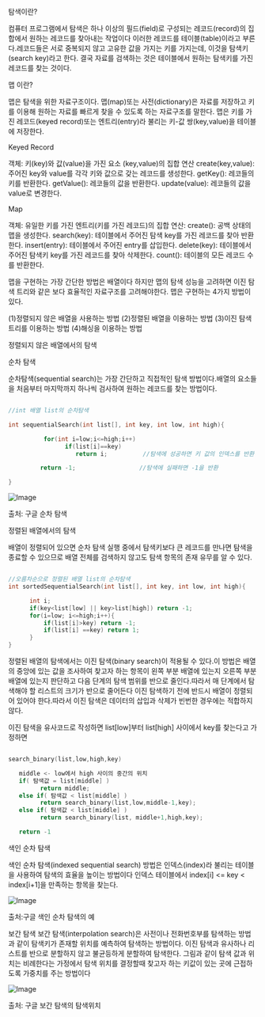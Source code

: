 탐색이란?

컴퓨터 프로그램에서 탐색은 하나 이상의 필드(field)로 구성되는 레코드(record)의 집합에서 원하는 레코드를 찾아내는 작업이다
이러한 레코드를 테이블(table)이라고 부른다.레코드들은 서로 중복되지 않고 고유한 값을 가지는 키를 가지는데, 이것을 탐색키(search key)라고 한다.
결국 자료를 검색하는 것은 테이블에서 원하는 탐색키를 가진 레코드를 찾는 것이다.

맵 이란?

맵은 탐색을 위한 자료구조이다. 맵(map)또는 사전(dictionary)은 자료를 저장하고 키를 이용해 원하는 자료를 빠르게 찾을 수 있도록 하는 자료구조를 말한다.
맵은 키를 가진 레코드(keyed record)또는 엔트리(entry)라 불리는 키-값 쌍(key,value)을 테이블에 저장한다.


Keyed Record

객체: 키(key)와 값(value)을 가진 요소 (key,value)의 집합
연산 create(key,value):주어진 key와 value를 각각 키와 값으로 갖는 레코드를 생성한다.
     getKey(): 레코들의 키를 반환한다.
     getValue(): 레코들의 값을 반환한다.
     update(value): 레코들의 값을 value로 변경한다.



Map

객체: 유일한 키를 가진 엔트리(키를 가진 레코드)의 집합
연산: create(): 공백 상태의 맵을 생성한다.
      search(key): 테이블에서 주어진 탐색 key를 가진 레코드를 찾아 반환한다.
      insert(entry): 테이블에서 주어진 entry를 삽입한다.
      delete(key): 테이블에서 주어진 탐색키 key를 가진 레코드를 찾아 삭제한다.
      count(): 테이블의 모든 레코드 수를 반환한다.



맵을 구현하는 가장 간단한 방법은 배열이다 하지만 맵의 탐색 성능을 고려하면 이진 탐색 트리와 같은 보다 효율적인 자료구조를 고려해야한다.
맵은 구현하는 4가지 방법이 있다.

(1)정렬되지 않은 배열을 사용하는 방법
(2)정렬된 배열을 이용하는 방법
(3)이진 탐색 트리를 이용하는 방법
(4)해싱을 이용하는 방법





정렬되지 않은 배열에서의 탐색

순차 탐색

순차탐색(sequential search)는 가장 간단하고 직접적인 탐색 방법이다.배열의 요소들을 처음부터 마지막까지 하나씩 검사하여 원하는 레코드를 찾는 방법이다.


```cpp

//int 배열 list의 순차탐색

int sequentialSearch(int list[], int key, int low, int high){

          for(int i=low;i<=high;i++)
                if(list[i]==key)
                   return i;          //탐색에 성공하면 키 값의 인덱스를 반환

         return -1;                  //탐색에 실패하면 -1을 반환

}

```





![Image](https://github.com/user-attachments/assets/ce79b365-2f71-4d87-ae31-772953d1ddd1)

출처: 구글 순차 탐색







정렬된 배열에서의 탐색

배열이 정렬되어 있으면 순차 탐색 실행 중에서 탐색키보다 큰 레코드를 만나면 탐색을 종료할 수 있으므로 배열 전체를 검색하지 않고도 탐색 항목의 존재 유무를 알 수 있다.


```cpp

//오름차순으로 정렬된 배열 list의 순차탐색
int sortedSequentialSearch(int list[], int key, int low, int high){

      int i;
      if(key<list[low] || key>list[high]) return -1;
      for(i=low; i<=high;i++){
          if(list[i]>key) return -1;
          if(list[i] ==key) return 1;
      }
}
```




정렬된 배열의 탐색에서는 이진 탐색(binary search)이 적용될 수 있다.이 방법은 배열의 중앙에 있는 값을 조사하여 찾고자 하는 항목이 왼쪽 부분 배열에 있는지 오른쪽 부분 배열에 있는지 판단하고 
다음 단계의 탐색 범위를 반으로 줄인다.따라서 매 단계에서 탐색해야 할 리스트의 크기가 반으로 줄어든다
이진 탐색하기 전에 반드시 배열이 정렬되어 있어야 한다.따라서 이진 탐색은 데이터의 삽입과 삭제가 빈번한 경우에는 적합하지 않다.

이진 탐색을 유사코드로 작성하면 list[low]부터 list[high] 사이에서 key를 찾는다고 가정하면 

```cpp

search_binary(list,low,high,key)

   middle <- low에서 high 사이의 중간의 위치
   if( 탐색값 = list[middle] )
         return middle;
   else if( 탐색값 < list[middle] )
         return search_binary(list,low,middle-1,key);
   else if( 탐색값 < list[middle] )
         return search_binary(list, middle+1,high,key);

   return -1

```


색인 순차 탐색

색인 순차 탐색(indexed sequential search) 방법은 인덱스(index)라 불리는 테이블을 사용하여 탐색의 효율을 높이는 방법이다
인덱스 테이블에서 index[i] <= key < index[i+1]을 만족하는 항목을 찾는다.



![Image](https://github.com/user-attachments/assets/b6e8c930-5e4f-4ddf-88e8-b56291776f83)

출처:구글 색인 순차 탐색의 예





보간 탐색
보간 탐색(interpolation search)은 사전이나 전화번호부를 탐색하는 방법과 같이 탐색키가 존재할 위치를 예측하여 탐색하는 방법이다.
이진 탐색과 유사하나 리스트를 반으로 분할하지 않고 불균등하게 분할하여 탐색한다.
그림과 같이 탐색 값과 위치는 비례한다는 가정에서 탐색 위치를 결정할때 찾고자 하는 키값이 있는 곳에 근접하도록 가중치를 주는 방법이다 



![Image](https://github.com/user-attachments/assets/8d7d7ec5-8042-4e26-b5d3-0d00389d1d7c)

출처: 구글 보간 탐색의 탐색위치








